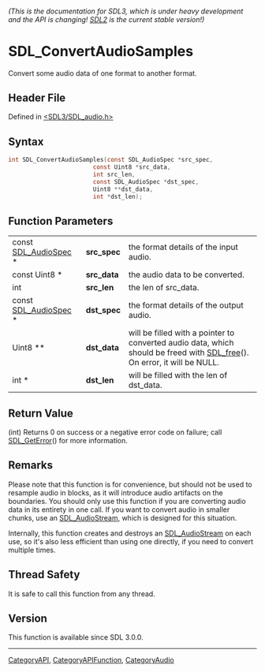 ###### (This is the documentation for SDL3, which is under heavy development and the API is changing! [SDL2](https://wiki.libsdl.org/SDL2/) is the current stable version!)
# SDL_ConvertAudioSamples

Convert some audio data of one format to another format.

## Header File

Defined in [<SDL3/SDL_audio.h>](https://github.com/libsdl-org/SDL/blob/main/include/SDL3/SDL_audio.h)

## Syntax

```c
int SDL_ConvertAudioSamples(const SDL_AudioSpec *src_spec,
                        const Uint8 *src_data,
                        int src_len,
                        const SDL_AudioSpec *dst_spec,
                        Uint8 **dst_data,
                        int *dst_len);
```

## Function Parameters

|                                        |              |                                                                                                                                      |
| -------------------------------------- | ------------ | ------------------------------------------------------------------------------------------------------------------------------------ |
| const [SDL_AudioSpec](SDL_AudioSpec) * | **src_spec** | the format details of the input audio.                                                                                               |
| const Uint8 *                          | **src_data** | the audio data to be converted.                                                                                                      |
| int                                    | **src_len**  | the len of src_data.                                                                                                                 |
| const [SDL_AudioSpec](SDL_AudioSpec) * | **dst_spec** | the format details of the output audio.                                                                                              |
| Uint8 **                               | **dst_data** | will be filled with a pointer to converted audio data, which should be freed with [SDL_free](SDL_free)(). On error, it will be NULL. |
| int *                                  | **dst_len**  | will be filled with the len of dst_data.                                                                                             |

## Return Value

(int) Returns 0 on success or a negative error code on failure; call
[SDL_GetError](SDL_GetError)() for more information.

## Remarks

Please note that this function is for convenience, but should not be used
to resample audio in blocks, as it will introduce audio artifacts on the
boundaries. You should only use this function if you are converting audio
data in its entirety in one call. If you want to convert audio in smaller
chunks, use an [SDL_AudioStream](SDL_AudioStream), which is designed for
this situation.

Internally, this function creates and destroys an
[SDL_AudioStream](SDL_AudioStream) on each use, so it's also less efficient
than using one directly, if you need to convert multiple times.

## Thread Safety

It is safe to call this function from any thread.

## Version

This function is available since SDL 3.0.0.

----
[CategoryAPI](CategoryAPI), [CategoryAPIFunction](CategoryAPIFunction), [CategoryAudio](CategoryAudio)

